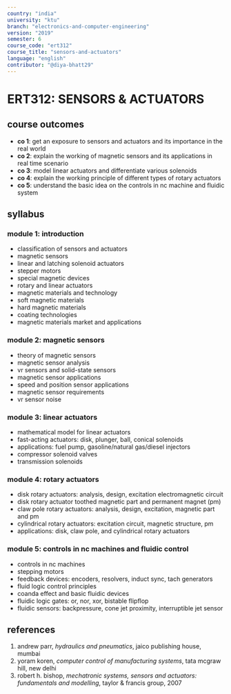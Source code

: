 ```yaml
---
country: "india"
university: "ktu"
branch: "electronics-and-computer-engineering"
version: "2019"
semester: 6
course_code: "ert312"
course_title: "sensors-and-actuators"
language: "english"
contributor: "@diya-bhatt29"
---
```


# ERT312: SENSORS & ACTUATORS

## course outcomes

- **co 1**: get an exposure to sensors and actuators and its importance in the real world  
- **co 2**: explain the working of magnetic sensors and its applications in real time scenario  
- **co 3**: model linear actuators and differentiate various solenoids  
- **co 4**: explain the working principle of different types of rotary actuators  
- **co 5**: understand the basic idea on the controls in nc machine and fluidic system  

## syllabus

### module 1: introduction

- classification of sensors and actuators  
- magnetic sensors  
- linear and latching solenoid actuators  
- stepper motors  
- special magnetic devices  
- rotary and linear actuators  
- magnetic materials and technology  
- soft magnetic materials  
- hard magnetic materials  
- coating technologies  
- magnetic materials market and applications  

### module 2: magnetic sensors

- theory of magnetic sensors  
- magnetic sensor analysis  
- vr sensors and solid-state sensors  
- magnetic sensor applications  
- speed and position sensor applications  
- magnetic sensor requirements  
- vr sensor noise  

### module 3: linear actuators

- mathematical model for linear actuators  
- fast-acting actuators: disk, plunger, ball, conical solenoids  
- applications: fuel pump, gasoline/natural gas/diesel injectors  
- compressor solenoid valves  
- transmission solenoids  

### module 4: rotary actuators

- disk rotary actuators: analysis, design, excitation electromagnetic circuit  
- disk rotary actuator toothed magnetic part and permanent magnet (pm)  
- claw pole rotary actuators: analysis, design, excitation, magnetic part and pm  
- cylindrical rotary actuators: excitation circuit, magnetic structure, pm  
- applications: disk, claw pole, and cylindrical rotary actuators  

### module 5: controls in nc machines and fluidic control

- controls in nc machines  
- stepping motors  
- feedback devices: encoders, resolvers, induct sync, tach generators  
- fluid logic control principles  
- coanda effect and basic fluidic devices  
- fluidic logic gates: or, nor, xor, bistable flipflop  
- fluidic sensors: backpressure, cone jet proximity, interruptible jet sensor  

## references

1. andrew parr, *hydraulics and pneumatics*, jaico publishing house, mumbai  
2. yoram koren, *computer control of manufacturing systems*, tata mcgraw hill, new delhi  
3. robert h. bishop, *mechatronic systems, sensors and actuators: fundamentals and modelling*, taylor & francis group, 2007  
